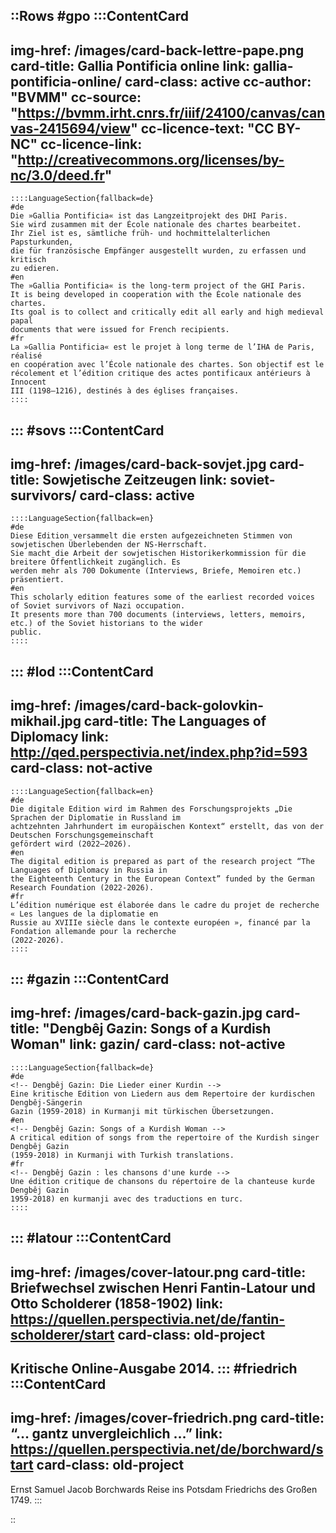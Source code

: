 ::Rows
#gpo
  :::ContentCard
  ---
  img-href: /images/card-back-lettre-pape.png
  card-title: Gallia Pontificia online
  link: gallia-pontificia-online/
  card-class: active
  cc-author: "BVMM"
  cc-source: "https://bvmm.irht.cnrs.fr/iiif/24100/canvas/canvas-2415694/view"
  cc-licence-text: "CC BY-NC"
  cc-licence-link: "http://creativecommons.org/licenses/by-nc/3.0/deed.fr"
  ---
    ::::LanguageSection{fallback=de}
    #de
    Die »Gallia Pontificia« ist das Langzeitprojekt des DHI Paris.
    Sie wird zusammen mit der École nationale des chartes bearbeitet.
    Ihr Ziel ist es, sämtliche früh- und hochmittelalterlichen Papsturkunden,
    die für französische Empfänger ausgestellt wurden, zu erfassen und kritisch
    zu edieren.
    #en
    The »Gallia Pontificia« is the long-term project of the GHI Paris.
    It is being developed in cooperation with the École nationale des chartes.
    Its goal is to collect and critically edit all early and high medieval papal
    documents that were issued for French recipients.
    #fr
    La »Gallia Pontificia« est le projet à long terme de l’IHA de Paris, réalisé
    en coopération avec l’École nationale des chartes. Son objectif est le
    récolement et l’édition critique des actes pontificaux antérieurs à Innocent
    III (1198–1216), destinés à des églises françaises.
    ::::
  :::
#sovs
  :::ContentCard
  ---
  img-href: /images/card-back-sovjet.jpg
  card-title: Sowjetische Zeitzeugen
  link: soviet-survivors/
  card-class: active
  ---
    ::::LanguageSection{fallback=en}
    #de
    Diese Edition versammelt die ersten aufgezeichneten Stimmen von sowjetischen Überlebenden der NS-Herrschaft.
    Sie macht die Arbeit der sowjetischen Historikerkommission für die breitere Öffentlichkeit zugänglich. Es
    werden mehr als 700 Dokumente (Interviews, Briefe, Memoiren etc.) präsentiert.
    #en
    This scholarly edition features some of the earliest recorded voices of Soviet survivors of Nazi occupation.
    It presents more than 700 documents (interviews, letters, memoirs, etc.) of the Soviet historians to the wider
    public.
    ::::
  :::
#lod
  :::ContentCard
  ---
  img-href: /images/card-back-golovkin-mikhail.jpg
  card-title: The Languages of Diplomacy
  link: http://qed.perspectivia.net/index.php?id=593
  card-class: not-active
  ---
    ::::LanguageSection{fallback=en}
    #de
    Die digitale Edition wird im Rahmen des Forschungsprojekts „Die Sprachen der Diplomatie in Russland im
    achtzehnten Jahrhundert im europäischen Kontext“ erstellt, das von der Deutschen Forschungsgemeinschaft
    gefördert wird (2022–2026).
    #en
    The digital edition is prepared as part of the research project “The Languages of Diplomacy in Russia in
    the Eighteenth Century in the European Context” funded by the German Research Foundation (2022-2026).
    #fr
    L’édition numérique est élaborée dans le cadre du projet de recherche « Les langues de la diplomatie en
    Russie au XVIIIe siècle dans le contexte européen », financé par la Fondation allemande pour la recherche
    (2022-2026).
    ::::
  :::
#gazin
  :::ContentCard
  ---
  img-href: /images/card-back-gazin.jpg
  card-title: "Dengbêj Gazin: Songs of a Kurdish Woman"
  link: gazin/
  card-class: not-active
  ---
    ::::LanguageSection{fallback=de}
    #de
    <!-- Dengbêj Gazin: Die Lieder einer Kurdin -->
    Eine kritische Edition von Liedern aus dem Repertoire der kurdischen Dengbêj-Sängerin
    Gazin (1959-2018) in Kurmanji mit türkischen Übersetzungen.
    #en
    <!-- Dengbêj Gazin: Songs of a Kurdish Woman -->
    A critical edition of songs from the repertoire of the Kurdish singer Dengbêj Gazin
    (1959-2018) in Kurmanji with Turkish translations.
    #fr
    <!-- Dengbêj Gazin : les chansons d'une kurde -->
    Une édition critique de chansons du répertoire de la chanteuse kurde Dengbêj Gazin
    1959-2018) en kurmanji avec des traductions en turc.
    ::::
  :::
#latour
  :::ContentCard
  ---
  img-href: /images/cover-latour.png
  card-title: Briefwechsel zwischen Henri Fantin-Latour und Otto Scholderer (1858-1902)
  link: https://quellen.perspectivia.net/de/fantin-scholderer/start
  card-class: old-project
  ---
  Kritische Online-Ausgabe 2014.
  :::
#friedrich
  :::ContentCard
  ---
  img-href: /images/cover-friedrich.png
  card-title: “… gantz unvergleichlich …”
  link: https://quellen.perspectivia.net/de/borchward/start
  card-class: old-project
  ---
  Ernst Samuel Jacob Borchwards Reise ins Potsdam Friedrichs des Großen 1749.
  :::
<!-- #juden -->
<!--
  :::ContentCard
  ---
  img-href: /images/cover-juden.png
  card-title: Das “Judenporzellan”
  link: https://quellen.perspectivia.net/de/judenporzellan/start
  card-class: old-project
  ---
  Eine kommentierte Quellenpräsentation zur Rechts- und Sozialgeschichte der Juden im friderizianischen Preußen (1769–1788).
  :::
-->
::
